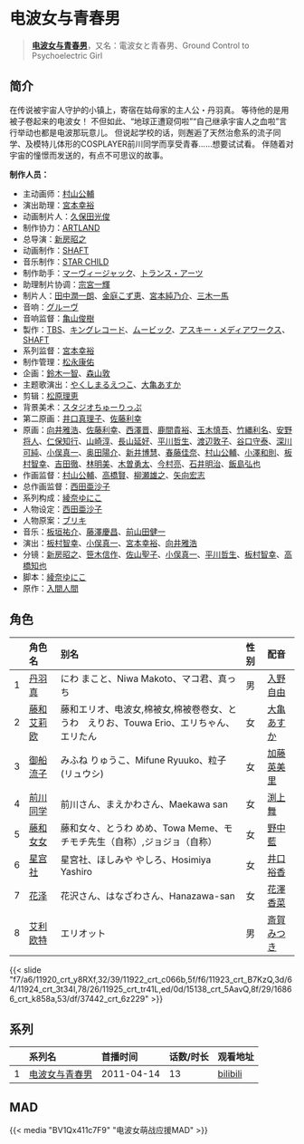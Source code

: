 # 电波女与青春男


> <u>**[电波女与青春男](https://bgm.tv/subject/10377)**</u>，又名：電波女と青春男、Ground Control to Psychoelectric Girl

## 简介

在传说被宇宙人守护的小镇上，寄宿在姑母家的主人公・丹羽真。
等待他的是用被子卷起来的电波女！
不但如此、“地球正遭窥伺啦”“自己继承宇宙人之血啦”言行举动也都是电波那玩意儿。
但说起学校的话，则邂逅了天然治愈系的流子同学、及模特儿体形的COSPLAYER前川同学而享受青春……想要试试看。
伴随着对宇宙的憧憬而发送的，有点不可思议的故事。

**制作人员：**
- 主动画师：[村山公輔](https://bgm.tv/person/12600)
- 演出助理：[宮本幸裕](https://bgm.tv/person/3646)
- 动画制片人：[久保田光俊](https://bgm.tv/person/37008)
- 制作协力：[ARTLAND](https://bgm.tv/person/7118)
- 总导演：[新房昭之](https://bgm.tv/person/692)
- 动画制作：[SHAFT](https://bgm.tv/person/2751)
- 音乐制作：[STAR CHILD](https://bgm.tv/person/196)
- 制作助手：[マーヴィージャック](https://bgm.tv/person/19130)、[トランス・アーツ](https://bgm.tv/person/14009)
- 助理制片协调：[宗宮一輝](https://bgm.tv/person/58895)
- 制片人：[田中潤一朗](https://bgm.tv/person/3692)、[金庭こず恵](https://bgm.tv/person/37800)、[宮本純乃介](https://bgm.tv/person/3588)、[三木一馬](https://bgm.tv/person/5778)
- 音响：[グルーヴ](https://bgm.tv/person/23710)
- 音响监督：[亀山俊樹](https://bgm.tv/person/77)
- 製作：[TBS](https://bgm.tv/person/27)、[キングレコード](https://bgm.tv/person/264)、[ムービック](https://bgm.tv/person/310)、[アスキー・メディアワークス](https://bgm.tv/person/6140)、[SHAFT](https://bgm.tv/person/2751)
- 系列监督：[宮本幸裕](https://bgm.tv/person/3646)
- 制作管理：[松永康佑](https://bgm.tv/person/37507)
- 企画：[鈴木一智](https://bgm.tv/person/49263)、[森山敦](https://bgm.tv/person/1535)
- 主题歌演出：[やくしまるえつこ](https://bgm.tv/person/6559)、[大亀あすか](https://bgm.tv/person/5008)
- 剪辑：[松原理恵](https://bgm.tv/person/8906)
- 背景美术：[スタジオちゅーりっぷ](https://bgm.tv/person/21228)
- 第二原画：[井口真理子](https://bgm.tv/person/60674)、[佐藤利幸](https://bgm.tv/person/3205)
- 原画：[向井雅浩](https://bgm.tv/person/11076)、[佐藤利幸](https://bgm.tv/person/3205)、[西澤晋](https://bgm.tv/person/316)、[鹿間貴裕](https://bgm.tv/person/12588)、[玉木慎吾](https://bgm.tv/person/12591)、[竹縄利名](https://bgm.tv/person/24976)、[安野将人](https://bgm.tv/person/13084)、[仁保知行](https://bgm.tv/person/12432)、[山崎淳](https://bgm.tv/person/29725)、[長山延好](https://bgm.tv/person/23680)、[平川哲生](https://bgm.tv/person/3798)、[渡辺敦子](https://bgm.tv/person/3682)、[谷口守泰](https://bgm.tv/person/1560)、[深川可純](https://bgm.tv/person/14527)、[小俣真一](https://bgm.tv/person/7608)、[奥田陽介](https://bgm.tv/person/12757)、[新井博慧](https://bgm.tv/person/21343)、[春藤佳奈](https://bgm.tv/person/26580)、[村山公輔](https://bgm.tv/person/12600)、[小澤和則](https://bgm.tv/person/21362)、[板村智幸](https://bgm.tv/person/8541)、[吉田徹](https://bgm.tv/person/418)、[林明美](https://bgm.tv/person/146)、[木曽勇太](https://bgm.tv/person/15688)、[今村亮](https://bgm.tv/person/12587)、[石井明治](https://bgm.tv/person/241)、[飯島弘也](https://bgm.tv/person/828)
- 作画监督：[村山公輔](https://bgm.tv/person/12600)、[高橋賢](https://bgm.tv/person/12196)、[柳瀬雄之](https://bgm.tv/person/2435)、[矢向宏志](https://bgm.tv/person/12763)
- 总作画监督：[西田亜沙子](https://bgm.tv/person/620)
- 系列构成：[綾奈ゆにこ](https://bgm.tv/person/7345)
- 人物设定：[西田亜沙子](https://bgm.tv/person/620)
- 人物原案：[ブリキ](https://bgm.tv/person/6208)
- 音乐：[板垣祐介](https://bgm.tv/person/11332)、[藤澤慶昌](https://bgm.tv/person/9962)、[前山田健一](https://bgm.tv/person/7205)
- 演出：[板村智幸](https://bgm.tv/person/8541)、[小俣真一](https://bgm.tv/person/7608)、[宮本幸裕](https://bgm.tv/person/3646)、[向井雅浩](https://bgm.tv/person/11076)
- 分镜：[新房昭之](https://bgm.tv/person/692)、[笹木信作](https://bgm.tv/person/14792)、[佐山聖子](https://bgm.tv/person/900)、[小俣真一](https://bgm.tv/person/7608)、[平川哲生](https://bgm.tv/person/3798)、[板村智幸](https://bgm.tv/person/8541)、[高橋知也](https://bgm.tv/person/18896)
- 脚本：[綾奈ゆにこ](https://bgm.tv/person/7345)
- 原作：[入間人間](https://bgm.tv/person/6207)

## 角色

|     |   角色名   |   别名  | 性别 |  配音  |
|:--- |:------  |:----      |:---  |:--   |
| 1 | [丹羽真](https://bgm.tv/character/11920) | にわ まこと、Niwa Makoto、マコ君、真っち | 男 | [入野自由](https://bgm.tv/person/4258) |
| 2 | [藤和艾莉欧](https://bgm.tv/character/11922) | 藤和エリオ、电波女,棉被女,棉被卷卷女、とうわ　えりお、Touwa Erio、エリちゃん、エリたん | 女 | [大亀あすか](https://bgm.tv/person/5008) |
| 3 | [御船流子](https://bgm.tv/character/11923) | みふね りゅうこ、Mifune Ryuuko、粒子(リュウシ) | 女 | [加藤英美里](https://bgm.tv/person/4850) |
| 4 | [前川同学](https://bgm.tv/character/11924) | 前川さん、まえかわさん、Maekawa san | 女 | [渕上舞](https://bgm.tv/person/6209) |
| 5 | [藤和女女](https://bgm.tv/character/11925) | 藤和女々、とうわ めめ、Towa Meme、モチモチ先生（自称）,ジョジョ（自称） | 女 | [野中藍](https://bgm.tv/person/4371) |
| 6 | [星宫社](https://bgm.tv/character/15138) | 星宮社、ほしみや やしろ、Hosimiya Yashiro | 女 | [井口裕香](https://bgm.tv/person/4851) |
| 7 | [花泽](https://bgm.tv/character/16866) | 花沢さん、はなざわさん、Hanazawa-san | 女 | [花澤香菜](https://bgm.tv/person/4765) |
| 8 | [艾利欧特](https://bgm.tv/character/37442) | エリオット | 男 | [斎賀みつき](https://bgm.tv/person/3924) |

{{< slide "f7/a6/11920_crt_y8RXf,32/39/11922_crt_c066b,5f/f6/11923_crt_B7KzQ,3d/64/11924_crt_3t34I,78/26/11925_crt_tr41L,ed/0d/15138_crt_5AavQ,8f/29/16866_crt_k858a,53/df/37442_crt_6z229" >}}

## 系列

|     |   系列名   |   首播时间  | 话数/时长  | 观看地址 |
|:---  |:------    |:----      |:---       |:---  |
| 1 |[电波女与青春男](https://bgm.tv/subject/10377)| 2011-04-14 | 13 | [bilibili](https://www.bilibili.com/bangumi/play/ep247861)  |


## MAD

{{< media  "BV1Qx411c7F9"
"电波女萌战应援MAD"  >}}
